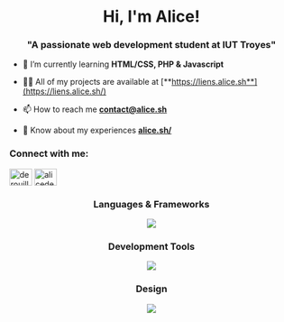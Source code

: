 <h1 align="center">Hi, I'm Alice! </h1>
<h3 align="center">"A passionate web development student at IUT Troyes" </h3>

- 🌱 I’m currently learning **HTML/CSS, PHP & Javascript**

- 👨‍💻 All of my projects are available at [**https://liens.alice.sh**](https://liens.alice.sh/)

- 📫 How to reach me [**contact@alice.sh**](mailto:contact@alice.sh)

- 📄 Know about my experiences [**alice.sh/**](https://alice.sh/)

<h3 align="left">Connect with me:</h3>
<p align="left">
<a href="https://twitter.com/derouillonalice" target="blank"><img align="center" src="https://raw.githubusercontent.com/rahuldkjain/github-profile-readme-generator/master/src/images/icons/Social/twitter.svg" alt="derouillonalice" height="30" width="40" /></a>
<a href="https://linkedin.com/in/alicederouillon" target="blank"><img align="center" src="https://raw.githubusercontent.com/rahuldkjain/github-profile-readme-generator/master/src/images/icons/Social/linked-in-alt.svg" alt="alicederouillon" height="30" width="40" /></a>
</p>

  
<h3 align="center">Languages & Frameworks</h3>
<div align="center">
    <img src="https://skillicons.dev/icons?i=php,html,css,tailwind,sass,js,py,mysql,sqlite" />
  </div>

<h3 align="center">Development Tools</h3>
  <div align="center">
    <img src="https://skillicons.dev/icons?i=docker,github,linux,vscode" />
  </div>


<h3 align="center">Design</h3>
  <div align="center">
    <img src="https://skillicons.dev/icons?i=figma,ps,pr,ai" />
  </div>
  
